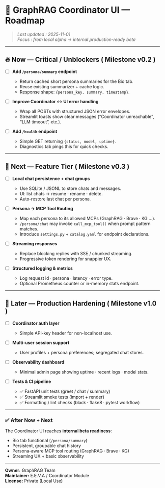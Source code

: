 # 🧭 GraphRAG Coordinator UI — Roadmap

> _Last updated : 2025-11-01_  
> _Focus : from local alpha → internal production-ready beta_

---

## 🔥 Now — Critical / Unblockers ( Milestone v0.2 )

- [ ] **Add `/persona/summary` endpoint**  
  - Return cached short persona summaries for the Bio tab.  
  - Reuse existing summarizer + cache logic.  
  - Response shape: `{persona_key, summary, timestamp}`.  

- [ ] **Improve Coordinator ↔ UI error handling**  
  - Wrap all POSTs with structured JSON error envelopes.  
  - Streamlit toasts show clear messages (“Coordinator unreachable”, “LLM timeout”, etc.).  

- [ ] **Add `/health` endpoint**  
  - Simple GET returning `{status, model, uptime}`.  
  - Diagnostics tab pings this for quick checks.  

---

## 🧩 Next — Feature Tier ( Milestone v0.3 )

- [ ] **Local chat persistence + chat groups**  
  - Use SQLite / JSONL to store chats and messages.  
  - UI: list chats → resume · rename · delete.  
  - Auto-restore last chat per persona.

- [ ] **Persona → MCP Tool Routing**  
  - Map each persona to its allowed MCPs (GraphRAG · Brave · KG …).  
  - `/persona/chat` may invoke `call_mcp_tool()` when prompt pattern matches.  
  - Introduce `settings.py` + `catalog.yaml` for endpoint declarations.  

- [ ] **Streaming responses**  
  - Replace blocking replies with SSE / chunked streaming.  
  - Progressive token rendering for snappier UX.  

- [ ] **Structured logging & metrics**  
  - Log request id · persona · latency · error type.  
  - Optional Prometheus counter or in-memory stats endpoint.  

---

## 🧱 Later — Production Hardening ( Milestone v1.0 )

- [ ] **Coordinator auth layer**  
  - Simple API-key header for non-localhost use.

- [ ] **Multi-user session support**  
  - User profiles + persona preferences; segregated chat stores.  

- [ ] **Observability dashboard**  
  - Minimal admin page showing uptime · recent logs · model stats.  

- [ ] **Tests & CI pipeline**  
  - ✅ FastAPI unit tests (greet / chat / summary)  
  - ✅ Streamlit smoke tests (import + render)  
  - ✅ Formatting / lint checks (black · flake8 · pytest workflow)  

---

### ✅ After Now + Next

The Coordinator UI reaches **internal beta readiness**:

- Bio tab functional (`/persona/summary`)  
- Persistent, groupable chat history  
- Persona-aware MCP tool routing (GraphRAG · Brave · KG)  
- Streaming UX + basic observability

---

**Owner:** GraphRAG Team  
**Maintainer:** E.E.V.A / Coordinator Module  
**License:** Private (Local Use)
